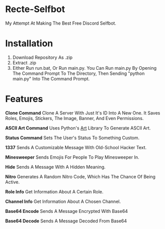# Recte-Selfbot
My Attempt At Making The Best Free Discord Selfbot.


# Installation
1. Download Repository As .zip
2. Extract .zip
3. Either Run run.bat, Or Run main.py. You Can Run main.py By Opening The Command Prompt To The Directory, Then Sending "python main.py" Into The Command Prompt.

# Features
**Clone Command**
Clone A Server With Just It's ID Into A New One. It Saves Roles, Emojis, Stickers, The Image, Banner, And Even Permissions.

**ASCII Art Command**
Uses Python's [Art](https://pypi.org/project/art/) Library To Generate ASCII Art.

**Status Command**
Sets The User's Status To Something Custom.

**1337**
Sends A Customizable Message With Old-School Hacker Text.

**Minesweeper**
Sends Emojis For People To Play Minesweeper In.

**Hide**
Sends A Message With A Hidden Meaning.

**Nitro**
Generates A Random Nitro Code, Which Has The Chance Of Being Active.

**Role Info**
Get Information About A Certain Role.

**Channel Info**
Get Information About A Chosen Channel.

**Base64 Encode**
Sends A Message Encrypted With Base64

**Base64 Decode**
Sends A Message Decoded From Base64
